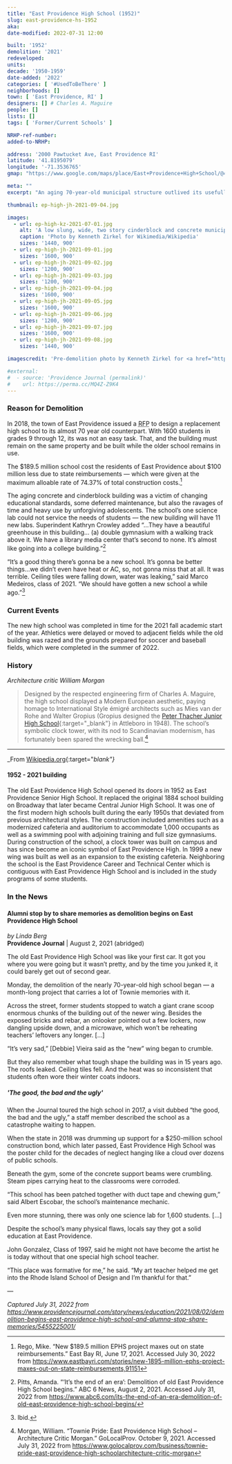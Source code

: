 ```yaml
---
title: "East Providence High School (1952)"
slug: east-providence-hs-1952
aka:
date-modified: 2022-07-31 12:00

built: '1952'
demolition: '2021'
redeveloped:
units:
decade: '1950-1959'
date-added: '2022'
categories: [ '#UsedToBeThere' ]
neighborhoods: []
town: [ 'East Providence, RI' ]
designers: [] # Charles A. Maguire
people: []
lists: []
tags: [ 'Former/Current Schools' ]

NRHP-ref-number:
added-to-NRHP:

address: '2000 Pawtucket Ave, East Providence RI'
latitude: '41.8195079'
longitude: '-71.3536765'
gmap: "https://www.google.com/maps/place/East+Providence+High+School/@41.8195079,-71.3536765,724m/data=!3m1!1e3!4m5!3m4!1s0x89e45af9a9dc8655:0x17a5f9c59560658f!8m2!3d41.8201763!4d-71.3557967"

meta: ""
excerpt: "An aging 70-year-old municipal structure outlived its usefullness and could not keep up with the educational needs of a new generation"

thumbnail: ep-high-jh-2021-09-04.jpg

images:
  - url: ep-high-kz-2021-07-01.jpg
    alt: 'A low slung, wide, two story cinderblock and concrete municipal building consisting of commercial-style plate glass awning style windows topped with a grid of glass block. The building consisted of two main wings meeting at an oblique angle in the center, where the main entrance to the auditorium resided.'
    caption: 'Photo by Kenneth Zirkel for Wikimedia/Wikipedia'
    sizes: '1440, 900'
  - url: ep-high-jh-2021-09-01.jpg
    sizes: '1600, 900'
  - url: ep-high-jh-2021-09-02.jpg
    sizes: '1200, 900'
  - url: ep-high-jh-2021-09-03.jpg
    sizes: '1200, 900'
  - url: ep-high-jh-2021-09-04.jpg
    sizes: '1600, 900'
  - url: ep-high-jh-2021-09-05.jpg
    sizes: '1600, 900'
  - url: ep-high-jh-2021-09-06.jpg
    sizes: '1200, 900'
  - url: ep-high-jh-2021-09-07.jpg
    sizes: '1600, 900'
  - url: ep-high-jh-2021-09-08.jpg
    sizes: '1440, 900'

imagescredit: 'Pre-demolition photo by Kenneth Zirkel for <a href="https://en.wikipedia.org/wiki/East_Providence_High_School#/media/File:East_Providence_High_School_(1952-2021_building)_wide_view.jpg" target="_blank">Wikimedia/Wikipedia</a>'

#external:
#  - source: 'Providence Journal (permalink)'
#    url: https://perma.cc/MQ4Z-Z9K4
---
```


### Reason for Demolition

In 2018, the town of East Providence issued a <abbr title="Request for Proposals">RFP</abbr> to design a replacement high school to its almost 70 year old counterpart. With 1600 students in grades 9 through 12, its was not an easy task. That, and the building must remain on the same property and be built while the older school remains in use. 

The $189.5 million school cost the residents of East Providence about $100 million less due to state reimbursements — which were given at the maximum alloable rate of 74.37% of total construction costs.[^2]

[^2]: Rego, Mike. “New $189.5 million EPHS project maxes out on state reimbursements.” East Bay RI, June 17, 2021. Accessed July 30, 2022 from https://www.eastbayri.com/stories/new-1895-million-ephs-project-maxes-out-on-state-reimbursements,91151

The aging concrete and cinderblock building was a victim of changing educational standards, some deferred maintenance, but also the ravages of time and heavy use by unforgiving adolescents. The school’s one science lab could not service the needs of students — the new building will have 11 new labs. Superindent Kathryn Crowley added “…They have a beautiful greenhouse in this building… (a) double gymnasium with a walking track above it. We have a library media center that’s second to none. It’s almost like going into a college building.”[^3]

[^3]: Pitts, Amanda. “‘It’s the end of an era’: Demolition of old East Providence High School begins.” ABC 6 News, August 2, 2021. Accessed July 31, 2022 from https://www.abc6.com/its-the-end-of-an-era-demolition-of-old-east-providence-high-school-begins/

“It’s a good thing there’s gonna be a new school. It’s gonna be better things…we didn’t even have heat or AC, so, not gonna miss that at all. It was terrible. Ceiling tiles were falling down, water was leaking,” said Marco Medeiros, class of 2021. “We should have gotten a new school a while ago.”[^4]

[^4]: Ibid.


### Current Events

The new high school was completed in time for the 2021 fall academic start of the year. Athletics were delayed or moved to adjacent fields while the old building was razed and the grounds prepared for soccer and baseball fields, which were completed in the summer of 2022. 


### History

_Architecture critic William Morgan_

> Designed by the respected engineering firm of Charles A. Maguire, the high school displayed a Modern European aesthetic, paying homage to International Style émigré architects such as Mies van der Rohe and Walter Gropius (Gropius designed the [Peter Thacher Junior High School](//www.degruyter.com/document/doi/10.1515/9783035617436-060/html?lang=en){:target="_blank"} in Attleboro in 1948). The school’s symbolic clock tower, with its nod to Scandinavian modernism, has fortunately been spared the wrecking ball.[^1]

[^1]: Morgan, William. “Townie Pride: East Providence High School – Architecture Critic Morgan.” GoLocalProv. October 9, 2021. Accessed July 31, 2022 from https://www.golocalprov.com/business/townie-pride-east-providence-high-schoolarchitecture-critic-morgan

***

_From [Wikipedia.org](https://en.wikipedia.org/wiki/East_Providence_High_School#History){:target="_blank"}_

#### 1952 - 2021 building

The old East Providence High School opened its doors in 1952 as East Providence Senior High School. It replaced the original 1884 school building on Broadway that later became Central Junior High School. It was one of the first modern high schools built during the early 1950s that deviated from previous architectural styles. The construction included amenities such as a modernized cafeteria and auditorium to accommodate 1,000 occupants as well as a swimming pool with adjoining training and full size gymnasiums. During construction of the school, a clock tower was built on campus and has since become an iconic symbol of East Providence High. In 1999 a new wing was built as well as an expansion to the existing cafeteria. Neighboring the school is the East Providence Career and Technical Center which is contiguous with East Providence High School and is included in the study programs of some students. 


### In the News

#### Alumni stop by to share memories as demolition begins on East Providence High School

_by Linda Berg_  
**Providence Journal** | August 2, 2021 (abridged)

The old East Providence High School was like your first car. It got you where you were going but it wasn’t pretty, and by the time you junked it, it could barely get out of second gear.  

Monday, the demolition of the nearly 70-year-old high school began — a month-long project that carries a lot of Townie memories with it. 

Across the street, former students stopped to watch a giant crane scoop enormous chunks of the building out of the newer wing. Besides the exposed bricks and rebar, an onlooker pointed out a few lockers, now dangling upside down, and a microwave, which won’t be reheating teachers’ leftovers any longer. […]

“It’s very sad,” [Debbie] Vieira said as the “new” wing began to crumble. 

But they also remember what tough shape the building was in 15 years ago. The roofs leaked. Ceiling tiles fell. And the heat was so inconsistent that students often wore their winter coats indoors. 

##### 'The good, the bad and the ugly'

When the Journal toured the high school in 2017, a visit dubbed “the good, the bad and the ugly,” a staff member described the school as a catastrophe waiting to happen. 

When the state in 2018 was drumming up support for a $250-million school construction bond, which later passed, East Providence High School was the poster child for the decades of neglect hanging like a cloud over dozens of public schools.     

Beneath the gym, some of the concrete support beams were crumbling. Steam pipes carrying heat to the classrooms were corroded.   

“This school has been patched together with duct tape and chewing gum,” said Albert Escobar, the school’s maintenance mechanic. 

Even more stunning, there was only one science lab for 1,600 students. […]

Despite the school’s many physical flaws, locals say they got a solid education at East Providence. 

John Gonzalez, Class of 1997, said he might not have become the artist he is today without that one special high school teacher. 

“This place was formative for me,” he said. “My art teacher helped me get into the Rhode Island School of Design and I’m thankful for that.” 

—

_Captured July 31, 2022 from https://www.providencejournal.com/story/news/education/2021/08/02/demolition-begins-east-providence-high-school-and-alumna-stop-share-memories/5455225001/_
